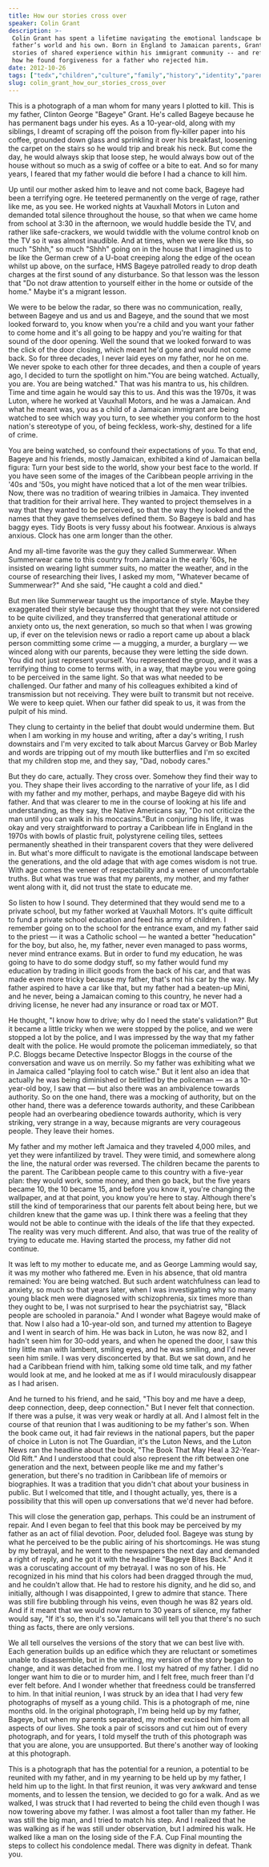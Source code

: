 ```yaml
---
title: How our stories cross over
speaker: Colin Grant
description: >-
 Colin Grant has spent a lifetime navigating the emotional landscape between his
 father’s world and his own. Born in England to Jamaican parents, Grant draws on
 stories of shared experience within his immigrant community -- and reflects on
 how he found forgiveness for a father who rejected him.
date: 2012-10-26
tags: ["tedx","children","culture","family","history","identity","parenting","society","storytelling"]
slug: colin_grant_how_our_stories_cross_over
---
```


This is a photograph of a man whom for many years I plotted to kill. This is my father,
Clinton George "Bageye" Grant. He's called Bageye because he has permanent bags under his
eyes. As a 10-year-old, along with my siblings, I dreamt of scraping off the poison from
fly-killer paper into his coffee, grounded down glass and sprinkling it over his
breakfast, loosening the carpet on the stairs so he would trip and break his neck. But
come the day, he would always skip that loose step, he would always bow out of the house
without so much as a swig of coffee or a bite to eat. And so for many years, I feared that
my father would die before I had a chance to kill him. 

Up until our mother asked him to leave and not come back, Bageye had been a terrifying
ogre. He teetered permanently on the verge of rage, rather like me, as you see. He worked
nights at Vauxhall Motors in Luton and demanded total silence throughout the house, so
that when we came home from school at 3:30 in the afternoon, we would huddle beside the
TV, and rather like safe-crackers, we would twiddle with the volume control knob on the TV
so it was almost inaudible. And at times, when we were like this, so much "Shhh," so much
"Shhh" going on in the house that I imagined us to be like the German crew of a U-boat
creeping along the edge of the ocean whilst up above, on the surface, HMS Bageye patrolled
ready to drop death charges at the first sound of any disturbance. So that lesson was the
lesson that "Do not draw attention to yourself either in the home or outside of the home."
Maybe it's a migrant lesson.

We were to be below the radar, so there was no communication, really, between Bageye and
us and us and Bageye, and the sound that we most looked forward to, you know when you're a
child and you want your father to come home and it's all going to be happy and you're
waiting for that sound of the door opening. Well the sound that we looked forward to was
the click of the door closing, which meant he'd gone and would not come back. So for three
decades, I never laid eyes on my father, nor he on me. We never spoke to each other for
three decades, and then a couple of years ago, I decided to turn the spotlight on him."You
are being watched. Actually, you are. You are being watched." That was his mantra to us,
his children. Time and time again he would say this to us. And this was the 1970s, it was
Luton, where he worked at Vauxhall Motors, and he was a Jamaican. And what he meant was,
you as a child of a Jamaican immigrant are being watched to see which way you turn, to see
whether you conform to the host nation's stereotype of you, of being feckless, work-shy,
destined for a life of crime.

You are being watched, so confound their expectations of you. To that end, Bageye and his
friends, mostly Jamaican, exhibited a kind of Jamaican bella figura: Turn your best side
to the world, show your best face to the world. If you have seen some of the images of the
Caribbean people arriving in the '40s and '50s, you might have noticed that a lot of the
men wear trilbies. Now, there was no tradition of wearing trilbies in Jamaica. They
invented that tradition for their arrival here. They wanted to project themselves in a way
that they wanted to be perceived, so that the way they looked and the names that they gave
themselves defined them. So Bageye is bald and has baggy eyes. Tidy Boots is very fussy
about his footwear. Anxious is always anxious. Clock has one arm longer than the other.

And my all-time favorite was the guy they called Summerwear. When Summerwear came to this
country from Jamaica in the early '60s, he insisted on wearing light summer suits, no
matter the weather, and in the course of researching their lives, I asked my mom,
"Whatever became of Summerwear?" And she said, "He caught a cold and died."

But men like Summerwear taught us the importance of style. Maybe they exaggerated their
style because they thought that they were not considered to be quite civilized, and they
transferred that generational attitude or anxiety onto us, the next generation, so much so
that when I was growing up, if ever on the television news or radio a report came up about
a black person committing some crime — a mugging, a murder, a burglary — we winced along
with our parents, because they were letting the side down. You did not just represent
yourself. You represented the group, and it was a terrifying thing to come to terms with,
in a way, that maybe you were going to be perceived in the same light. So that was what
needed to be challenged. Our father and many of his colleagues exhibited a kind of
transmission but not receiving. They were built to transmit but not receive. We were to
keep quiet. When our father did speak to us, it was from the pulpit of his
mind.

They clung to certainty in the belief that doubt would undermine them. But when I am
working in my house and writing, after a day's writing, I rush downstairs and I'm very
excited to talk about Marcus Garvey or Bob Marley and words are tripping out of my mouth
like butterflies and I'm so excited that my children stop me, and they say, "Dad, nobody
cares." 

But they do care, actually. They cross over. Somehow they find their way to you. They
shape their lives according to the narrative of your life, as I did with my father and my
mother, perhaps, and maybe Bageye did with his father. And that was clearer to me in the
course of looking at his life and understanding, as they say, the Native Americans say,
"Do not criticize the man until you can walk in his moccasins."But in conjuring his life,
it was okay and very straightforward to portray a Caribbean life in England in the 1970s
with bowls of plastic fruit, polystyrene ceiling tiles, settees permanently sheathed in
their transparent covers that they were delivered in. But what's more difficult to
navigate is the emotional landscape between the generations, and the old adage that with
age comes wisdom is not true. With age comes the veneer of respectability and a veneer of
uncomfortable truths. But what was true was that my parents, my mother, and my father went
along with it, did not trust the state to educate me.

So listen to how I sound. They determined that they would send me to a private school, but
my father worked at Vauxhall Motors. It's quite difficult to fund a private school
education and feed his army of children. I remember going on to the school for the
entrance exam, and my father said to the priest — it was a Catholic school — he wanted a
better "heducation" for the boy, but also, he, my father, never even managed to pass
worms, never mind entrance exams. But in order to fund my education, he was going to have
to do some dodgy stuff, so my father would fund my education by trading in illicit goods
from the back of his car, and that was made even more tricky because my father, that's not
his car by the way. My father aspired to have a car like that, but my father had a
beaten-up Mini, and he never, being a Jamaican coming to this country, he never had a
driving license, he never had any insurance or road tax or MOT.

He thought, "I know how to drive; why do I need the state's validation?" But it became a
little tricky when we were stopped by the police, and we were stopped a lot by the police,
and I was impressed by the way that my father dealt with the police. He would promote the
policeman immediately, so that P.C. Bloggs became Detective Inspector Bloggs in the course
of the conversation and wave us on merrily. So my father was exhibiting what we in Jamaica
called "playing fool to catch wise." But it lent also an idea that actually he was being
diminished or belittled by the policeman — as a 10-year-old boy, I saw that — but also
there was an ambivalence towards authority. So on the one hand, there was a mocking of
authority, but on the other hand, there was a deference towards authority, and these
Caribbean people had an overbearing obedience towards authority, which is very striking,
very strange in a way, because migrants are very courageous people. They leave their
homes.

My father and my mother left Jamaica and they traveled 4,000 miles, and yet they were
infantilized by travel. They were timid, and somewhere along the line, the natural order
was reversed. The children became the parents to the parent. The Caribbean people came to
this country with a five-year plan: they would work, some money, and then go back, but the
five years became 10, the 10 became 15, and before you know it, you're changing the
wallpaper, and at that point, you know you're here to stay. Although there's still the
kind of temporariness that our parents felt about being here, but we children knew that
the game was up. I think there was a feeling that they would not be able to continue with
the ideals of the life that they expected. The reality was very much different. And also,
that was true of the reality of trying to educate me. Having started the process, my
father did not continue.

It was left to my mother to educate me, and as George Lamming would say, it was my mother
who fathered me. Even in his absence, that old mantra remained: You are being watched. But
such ardent watchfulness can lead to anxiety, so much so that years later, when I was
investigating why so many young black men were diagnosed with schizophrenia, six times
more than they ought to be, I was not surprised to hear the psychiatrist say, "Black
people are schooled in paranoia." And I wonder what Bageye would make of that. Now I also
had a 10-year-old son, and turned my attention to Bageye and I went in search of him. He
was back in Luton, he was now 82, and I hadn't seen him for 30-odd years, and when he
opened the door, I saw this tiny little man with lambent, smiling eyes, and he was
smiling, and I'd never seen him smile. I was very disconcerted by that. But we sat down,
and he had a Caribbean friend with him, talking some old time talk, and my father would
look at me, and he looked at me as if I would miraculously disappear as I had
arisen.

And he turned to his friend, and he said, "This boy and me have a deep, deep connection,
deep, deep connection." But I never felt that connection. If there was a pulse, it was
very weak or hardly at all. And I almost felt in the course of that reunion that I was
auditioning to be my father's son. When the book came out, it had fair reviews in the
national papers, but the paper of choice in Luton is not The Guardian, it's the Luton
News, and the Luton News ran the headline about the book, "The Book That May Heal a
32-Year-Old Rift." And I understood that could also represent the rift between one
generation and the next, between people like me and my father's generation, but there's no
tradition in Caribbean life of memoirs or biographies. It was a tradition that you didn't
chat about your business in public. But I welcomed that title, and I thought actually,
yes, there is a possibility that this will open up conversations that we'd never had
before.

This will close the generation gap, perhaps. This could be an instrument of repair. And I
even began to feel that this book may be perceived by my father as an act of filial
devotion. Poor, deluded fool. Bageye was stung by what he perceived to be the public airing
of his shortcomings. He was stung by my betrayal, and he went to the newspapers the next
day and demanded a right of reply, and he got it with the headline "Bageye Bites Back."
And it was a coruscating account of my betrayal. I was no son of his. He recognized in his
mind that his colors had been dragged through the mud, and he couldn't allow that. He had
to restore his dignity, and he did so, and initially, although I was disappointed, I grew
to admire that stance. There was still fire bubbling through his veins, even though he was
82 years old. And if it meant that we would now return to 30 years of silence, my father
would say, "If it's so, then it's so."Jamaicans will tell you that there's no such thing
as facts, there are only versions.

We all tell ourselves the versions of the story that we can best live with. Each
generation builds up an edifice which they are reluctant or sometimes unable to
disassemble, but in the writing, my version of the story began to change, and it was
detached from me. I lost my hatred of my father. I did no longer want him to die or to
murder him, and I felt free, much freer than I'd ever felt before. And I wonder whether
that freedness could be transferred to him. In that initial reunion, I was struck by an
idea that I had very few photographs of myself as a young child. This is a photograph of
me, nine months old. In the original photograph, I'm being held up by my father, Bageye,
but when my parents separated, my mother excised him from all aspects of our lives. She
took a pair of scissors and cut him out of every photograph, and for years, I told myself
the truth of this photograph was that you are alone, you are unsupported. But there's
another way of looking at this photograph.

This is a photograph that has the potential for a reunion, a potential to be reunited with
my father, and in my yearning to be held up by my father, I held him up to the light. In
that first reunion, it was very awkward and tense moments, and to lessen the tension, we
decided to go for a walk. And as we walked, I was struck that I had reverted to being the
child even though I was now towering above my father. I was almost a foot taller than my
father. He was still the big man, and I tried to match his step. And I realized that he
was walking as if he was still under observation, but I admired his walk. He walked like a
man on the losing side of the F.A. Cup Final mounting the steps to collect his condolence
medal. There was dignity in defeat. Thank you.

<!--
ad_duration=3.33
comment_count=57
event="TEDxBrighton"
external_start_time=0
has_talk_citation=0
intro_duration=11.82
is_subtitle_required="False"
is_talk_featured="True"
language="en"
language_swap="False"
native_language="en"
number_of_related_talks=6
number_of_speakers=1
number_of_subtitled_videos=23
number_of_tags=9
number_of_talk_download_languages=23
number_of_talk_more_resources=1
number_of_talk_recommendations=0
number_of_talks_take_actions=0
post_ad_duration=0.83
published_timestamp="2014-09-05 15:11:37"
recording_date="2012-10-26"
speaker_description="Author, historian"
speaker_is_published=1
speaker_name="Colin Grant"
talk_name="How our stories cross over"
talks_tags=["tedx","children","culture","family","history","identity","parenting","society","storytelling"]
talks_take_action=[]
url_audio="https://download.ted.com/talks/ColinGrant_2012X.mp3?apikey=acme-roadrunner"
url_photo_speaker="https://pe.tedcdn.com/images/ted/11271e9615fbf83c004b86c670c6185d634f8000_254x191.jpg"
url_photo_talk="https://pe.tedcdn.com/images/ted/8e19fdffddbc79e51a21d3cfcb9afaef0ab39c2f_2400x1800.jpg"
url_webpage="https://www.ted.com/talks/colin_grant_how_our_stories_cross_over"
video_type_name="TEDx Talk"
-->
